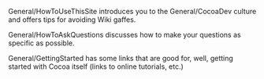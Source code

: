 General/HowToUseThisSite introduces you to the General/CocoaDev culture and offers tips for avoiding Wiki gaffes.

General/HowToAskQuestions discusses how to make your questions as specific as possible.

General/GettingStarted has some links that are good for, well, getting started with Cocoa itself (links to online tutorials, etc.)